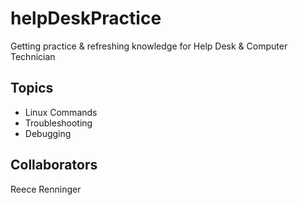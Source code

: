 # helpDeskPractice

Getting practice &amp; refreshing knowledge for Help Desk & Computer Technician

## Topics

- Linux Commands
- Troubleshooting
- Debugging

## Collaborators

Reece Renninger

